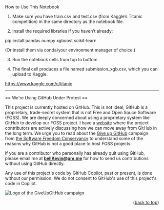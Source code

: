 <a name="readme-top"></a>

# 

How to Use This Notebook

1. Make sure you have train.csv and test.csv (from Kaggle’s Titanic competition) in the same directory as the notebook file.

2. Install the required libraries if you haven’t already:

pip install pandas numpy xgboost scikit-learn

(Or install them via conda/your environment manager of choice.)

3. Run the notebook cells from top to bottom.

4. The final cell produces a file named submission_xgb.csv, which you can upload to Kaggle.

https://www.kaggle.com/c/titanic

--------------------------------------------------------------------------------------------------------------------------
== We're Using GitHub Under Protest ==

This project is currently hosted on GitHub.  This is not ideal; GitHub is a
proprietary, trade-secret system that is not Free and Open Souce Software
(FOSS).  We are deeply concerned about using a proprietary system like GitHub
to develop our FOSS project. I have a [website](https://bellKevin.me) where the
project contributors are actively discussing how we can move away from GitHub
in the long term.  We urge you to read about the [Give up GitHub](https://GiveUpGitHub.org) campaign 
from [the Software Freedom Conservancy](https://sfconservancy.org) to understand some of the reasons why GitHub is not 
a good place to host FOSS projects.

If you are a contributor who personally has already quit using GitHub, please
email me at **bellKevin@pm.me** for how to send us contributions without
using GitHub directly.

Any use of this project's code by GitHub Copilot, past or present, is done
without our permission.  We do not consent to GitHub's use of this project's
code in Copilot.

![Logo of the GiveUpGitHub campaign](https://sfconservancy.org/img/GiveUpGitHub.png)

<p align="right">(<a href="#readme-top">back to top</a>)</p>
